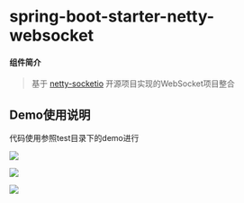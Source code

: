 # spring-boot-starter-netty-websocket


#### 组件简介

> 基于 [netty-socketio](https://github.com/mrniko/netty-socketio) 开源项目实现的WebSocket项目整合

## Demo使用说明
代码使用参照test目录下的demo进行

![](https://github.com/martinbob1992/spring-boot-starter-netty-websocket/blob/master/src/main/images/test.png?raw=true)

![](https://github.com/martinbob1992/spring-boot-starter-netty-websocket/blob/master/src/main/images/test1.png?raw=true)

![](https://github.com/martinbob1992/spring-boot-starter-netty-websocket/blob/master/src/main/images/test2.png?raw=true)